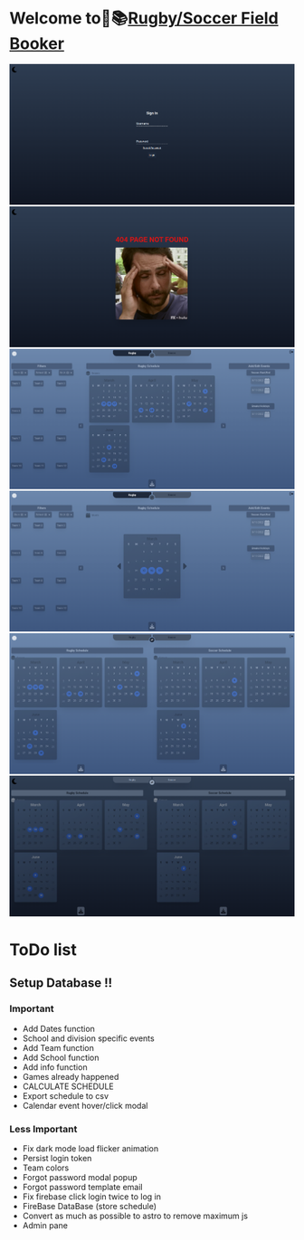 # Welcome to🏉📚[Rugby/Soccer Field Booker](https://fieldbooker.netlify.app)

![basics](./assets/images/screenshot.png)
![basics](./assets/images/screenshot1.png)
![basics](./assets/images/screenshot2.png)
![basics](./assets/images/screenshot3.png)
![basics](./assets/images/screenshot4.png)
![basics](./assets/images/screenshot5.png)

# ToDo list

 
## Setup Database !!

### Important
-   Add Dates function
-   School and division specific events
-   Add Team function
-   Add School function
-   Add info function
-   Games already happened
-   CALCULATE SCHEDULE
-   Export schedule to csv
-   Calendar event hover/click modal

### Less Important

-   Fix dark mode load flicker animation
-   Persist login token
-   Team colors
-   Forgot password modal popup
-   Forgot password template email
-   Fix firebase click login twice to log in
-   FireBase DataBase (store schedule)
-   Convert as much as possible to astro to remove maximum js
-   Admin pane